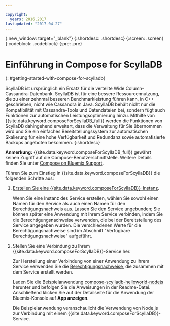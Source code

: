 ```yaml
---

copyright:
  years: 2016,2017
lastupdated: "2017-04-27"
---
```


{:new_window: target="_blank"}
{:shortdesc: .shortdesc}
{:screen: .screen}
{:codeblock: .codeblock}
{:pre: .pre}

# Einführung in Compose for ScyllaDB
{: #getting-started-with-compose-for-scylladb}

ScyllaDB ist ursprünglich ein Ersatz für die verteilte Wide Column-Cassandra-Datenbank. ScyllaDB ist für eine bessere Ressourcennutzung, die zu einer zehnmal besseren Benchmarkleistung führen kann, in C++ geschrieben, nicht wie Cassandra in Java. ScyllaDB behält nicht nur die Kompatibilität mit Cassandra-Tools und Datendateien bei, sondern fügt auch Funktionen zur automatischen Leistungsoptimierung hinzu. Mithilfe von {{site.data.keyword.composeForScyllaDB_full}} werden die Funktionen von ScyllaDB dahingehend erweitert, dass die Verwaltung für Sie übernommen wird und Sie ein einfaches Bereitstellungssystem zur automatischen Skalierung für eine hohe Verfügbarkeit und Redundanz sowie automatisierte Backups angeboten bekommen.
{:shortdesc}

**Anmerkung:** {{site.data.keyword.composeForScyllaDB_full}} gewährt keinen Zugriff auf die Compose-Benutzerschnittstelle. Weitere Details finden Sie unter [Compose on Bluemix Support](https://help.compose.com/docs/bluemix-compose-support).

Führen Sie zum Einstieg in {{site.data.keyword.composeForScyllaDB}} die folgenden Schritte aus:

1. [Erstellen Sie eine {{site.data.keyword.composeForScyllaDB}}-Instanz](https://console.ng.bluemix.net/catalog/services/compose-for-scylladb/).

   Wenn Sie eine Instanz des Service erstellen, wählen Sie sowohl einen Namen für den Service als auch einen Namen für den Berechtigungsnachweis aus. Lassen Sie den Service ungebunden; Sie können später eine Anwendung mit Ihrem Service verbinden, indem Sie die Berechtigungsnachweise verwenden, die bei der Bereitstellung des Service angegeben wurden. Die verschiedenen Werte für die Berechtigungsnachweise sind im Abschnitt "Verfügbare Berechtigungsnachweise" aufgeführt.

2. Stellen Sie eine Verbindung zu Ihrem {{site.data.keyword.composeForScyllaDB}}-Service her.

   Zur Herstellung einer Verbindung von einer Anwendung zu Ihrem Service verwenden Sie die [Berechtigungsnachweise](./credentials.html), die zusammen mit dem Service erstellt werden. 

   Laden Sie die Beispielanwendung [compose-scylladb-helloworld-nodejs](https://github.com/IBM-Bluemix/compose-scylladb-helloworld-nodejs) herunter und befolgen Sie die Anweisungen in der Readme-Datei. Anschließend klicken Sie auf der Detailseite für die Anwendung der Bluemix-Konsole auf **App anzeigen**.

   Die Beispielanwendung veranschaulicht die Verwendung von Node.js zur Verbindung mit einem {{site.data.keyword.composeForScyllaDB}}-Service.
